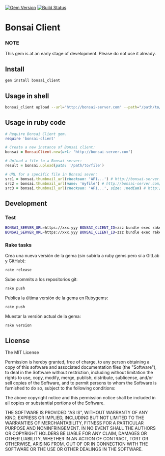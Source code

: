[![Gem Version](https://badge.fury.io/rb/bonsai_client.svg)](https://badge.fury.io/rb/bonsai_client)
[![Build Status](https://travis-ci.org/galfus/bonsai-client.svg?branch=master)](https://travis-ci.org/galfus/bonsai-client)

# Bonsai Client

### NOTE

This gem is at an early stage of development. Please do not use it already.


## Install

```bash
gem install bonsai_client
```

## Usage in shell

```bash
bonsai_client upload --url="http://bonsai-server.com" --path="/path/to/file"
```

## Usage in ruby code

```ruby
# Require Bonsai Client gem.
require 'bonsai-client'

# Creata a new instance of Bonsai client:
bonsai = BonsaiClient.new(url: 'http://bonsai-server.com')

# Upload a file to a Bonsai server:
result = bonsai.upload(path: '/path/to/file')

# URL for a specific file in Bonsai sever:
src1 = bonsai.thumbnail_url(checksum: 'AF1...') # http://bonsai-server.com/thumbnails/AF1...
src2 = bonsai.thumbnail_url(name: 'myfile') # http://bonsai-server.com/...
src3 = bonsai.thumbnail_url(checksum: 'AF1...', size: :medium) # http://bonsai-server.com/thumbnails/AF1.../size/medium
```

## Development

### Test

```bash
BONSAI_SERVER_URL=https://xxx.yyy BONSAI_CLIENT_ID=zzz bundle exec rake test
BONSAI_SERVER_URL=https://xxx.yyy BONSAI_CLIENT_ID=zzz bundle exec rake test TEST=test/upload_file_test.rb
```

### Rake tasks

Crea una nueva versión de la gema (sin subirla a ruby gems pero sí a GitLab y GitHub):

```bash
rake release
```

Sube commits a los repositorios git:

```bash
rake push
```

Publica la última versión de la gema en Rubygems:

```bash
rake push
```

Muestar la versión actual de la gema:

```bash
rake version
```


## License

The MIT License

Permission is hereby granted, free of charge, to any person obtaining a copy
of this software and associated documentation files (the "Software"), to deal
in the Software without restriction, including without limitation the rights
to use, copy, modify, merge, publish, distribute, sublicense, and/or sell
copies of the Software, and to permit persons to whom the Software is
furnished to do so, subject to the following conditions:

The above copyright notice and this permission notice shall be included in
all copies or substantial portions of the Software.

THE SOFTWARE IS PROVIDED "AS IS", WITHOUT WARRANTY OF ANY KIND, EXPRESS OR
IMPLIED, INCLUDING BUT NOT LIMITED TO THE WARRANTIES OF MERCHANTABILITY,
FITNESS FOR A PARTICULAR PURPOSE AND NONINFRINGEMENT. IN NO EVENT SHALL THE
AUTHORS OR COPYRIGHT HOLDERS BE LIABLE FOR ANY CLAIM, DAMAGES OR OTHER
LIABILITY, WHETHER IN AN ACTION OF CONTRACT, TORT OR OTHERWISE, ARISING FROM,
OUT OF OR IN CONNECTION WITH THE SOFTWARE OR THE USE OR OTHER DEALINGS IN
THE SOFTWARE.
